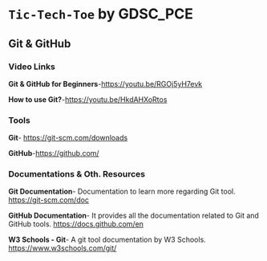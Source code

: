 
# `Tic-Tech-Toe` by GDSC_PCE
## Git & GitHub

### Video Links
**Git & GitHub for Beginners**-<https://youtu.be/RGOj5yH7evk>

**How to use Git?**-<https://youtu.be/HkdAHXoRtos>


### Tools
**Git**- <https://git-scm.com/downloads>

**GitHub**-<https://github.com/>


### Documentations & Oth. Resources
**Git Documentation**- Documentation to learn more regarding Git tool.
<https://git-scm.com/doc>

**GitHub Documentation**- It provides all the documentation related to Git and GitHub tools.
<https://docs.github.com/en>

**W3 Schools - Git**- A git tool documentation by W3 Schools.
<https://www.w3schools.com/git/>
